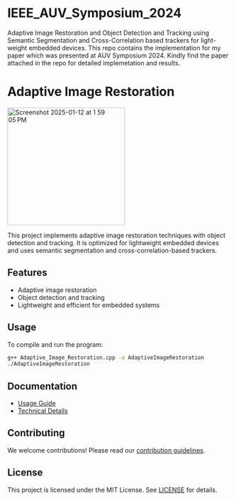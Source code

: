# IEEE_AUV_Symposium_2024
Adaptive Image Restoration and Object Detection and Tracking using Semantic Segmentation and Cross-Correlation based trackers for light-weight embedded devices. This repo contains the implementation for my paper which was presented at AUV Symposium 2024. Kindly find the paper attached in the repo for detailed implemetation and results.

# Adaptive Image Restoration

<img width="265" alt="Screenshot 2025-01-12 at 1 59 05 PM" src="https://github.com/user-attachments/assets/db4b3d81-56b8-463c-8a0d-10d7dd31a747" />

This project implements adaptive image restoration techniques with object detection and tracking. It is optimized for lightweight embedded devices and uses semantic segmentation and cross-correlation-based trackers.



## Features
- Adaptive image restoration
- Object detection and tracking
- Lightweight and efficient for embedded systems

## Usage
To compile and run the program:
```bash
g++ Adaptive_Image_Restoration.cpp -o AdaptiveImageRestoration
./AdaptiveImageRestoration
```

## Documentation
- [Usage Guide](docs/usage_guide.md)
- [Technical Details](docs/technical_details.md)

## Contributing
We welcome contributions! Please read our [contribution guidelines](CONTRIBUTING.md).

## License
This project is licensed under the MIT License. See [LICENSE](LICENSE) for details.
